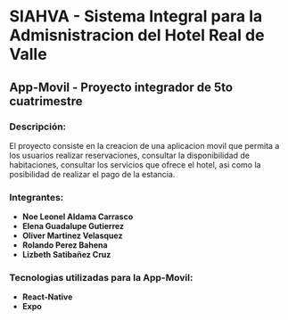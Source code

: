 # SIAHVA - Sistema Integral para la Admisnistracion del Hotel Real de Valle
## App-Movil - Proyecto integrador de 5to cuatrimestre 

### Descripción:
El proyecto consiste en la creacion de una aplicacion movil que permita a los usuarios realizar reservaciones, consultar la disponibilidad de habitaciones, consultar los servicios que ofrece el hotel, asi como la posibilidad de realizar el pago de la estancia.


### Integrantes:
- **Noe Leonel Aldama Carrasco**
- **Elena Guadalupe Gutierrez**
- **Oliver Martinez Velasquez**
- **Rolando Perez Bahena**
- **Lizbeth Satibañez Cruz**

### Tecnologias utilizadas para la App-Movil:
- **React-Native**
- **Expo**
